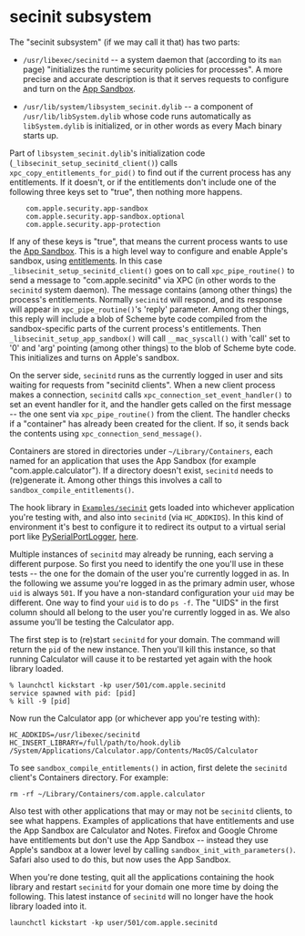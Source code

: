 # secinit subsystem

The "secinit subsystem" (if we may call it that) has two parts:

  * `/usr/libexec/secinitd` -- a system daemon that (according to its
    `man` page) "initializes the runtime security policies for
    processes".  A more precise and accurate description is that it
    serves requests to configure and turn on the
    [App Sandbox](https://developer.apple.com/library/mac/documentation/Security/Conceptual/AppSandboxDesignGuide/AboutAppSandbox/AboutAppSandbox.html).

  * `/usr/lib/system/libsystem_secinit.dylib` -- a component of
    `/usr/lib/libSystem.dylib` whose code runs automatically as
    `libSystem.dylib` is initialized, or in other words as every Mach
    binary starts up.

Part of `libsystem_secinit.dylib`'s initialization code
(`_libsecinit_setup_secinitd_client()`) calls
`xpc_copy_entitlements_for_pid()` to find out if the current process has
any entitlements.  If it doesn't, or if the entitlements don't include
one of the following three keys set to "true", then nothing more
happens.

        com.apple.security.app-sandbox
        com.apple.security.app-sandbox.optional
        com.apple.security.app-protection

If any of these keys is "true", that means the current process wants
to use the
[App Sandbox](https://developer.apple.com/library/mac/documentation/Security/Conceptual/AppSandboxDesignGuide/AboutAppSandbox/AboutAppSandbox.html).
This is a high level way to configure and enable Apple's sandbox,
using
[entitlements](https://developer.apple.com/library/content/documentation/Miscellaneous/Reference/EntitlementKeyReference/Chapters/AboutEntitlements.html).
In this case `_libsecinit_setup_secinitd_client()` goes on to call
`xpc_pipe_routine()` to send a message to "com.apple.secinitd" via XPC
(in other words to the `secinitd` system daemon).  The message
contains (among other things) the process's entitlements.  Normally
`secinitd` will respond, and its response will appear in
`xpc_pipe_routine()`'s 'reply' parameter.  Among other things, this
reply will include a blob of Scheme byte code compiled from the
sandbox-specific parts of the current process's entitlements.  Then
`_libsecinit_setup_app_sandbox()` will call `__mac_syscall()` with
'call' set to '0' and 'arg' pointing (among other things) to the blob
of Scheme byte code.  This initializes and turns on Apple's sandbox.

On the server side, `secinitd` runs as the currently logged in user
and sits waiting for requests from "secinitd clients".  When a new
client process makes a connection, `secinitd` calls
`xpc_connection_set_event_handler()` to set an event handler for it,
and the handler gets called on the first message -- the one sent via
`xpc_pipe_routine()` from the client.  The handler checks if a
"container" has already been created for the client.  If so, it sends
back the contents using `xpc_connection_send_message()`.

Containers are stored in directories under `~/Library/Containers`,
each named for an application that uses the App Sandbox (for example
"com.apple.calculator").  If a directory doesn't exist, `secinitd`
needs to (re)generate it.  Among other things this involves a call to
`sandbox_compile_entitlements()`.

The hook library in [`Examples/secinit`](Examples/secinit/) gets
loaded into whichever application you're testing with, and also into
`secinitd` (via `HC_ADDKIDS`). In this kind of environment it's best
to configure it to redirect its output to a virtual serial port like
[PySerialPortLogger](https://github.com/steven-michaud/PySerialPortLogger),
[here](Examples/secinit/hook.mm#L343).

Multiple instances of `secinitd` may already be running, each serving
a different purpose. So first you need to identify the one you'll use
in these tests -- the one for the domain of the user you're currently
logged in as. In the following we assume you're logged in as the
primary admin user, whose `uid` is always `501`. If you have a
non-standard configuration your `uid` may be different. One way to
find your `uid` is to do `ps -f`. The "UIDS" in the first column
should all belong to the user you're currently logged in as. We also
assume you'll be testing the Calculator app.

The first step is to (re)start `secinitd` for your domain. The command
will return the `pid` of the new instance. Then you'll kill this
instance, so that running Calculator will cause it to be restarted yet
again with the hook library loaded.

```
% launchctl kickstart -kp user/501/com.apple.secinitd
service spawned with pid: [pid]
% kill -9 [pid]
```

Now run the Calculator app (or whichever app you're testing with):

```
HC_ADDKIDS=/usr/libexec/secinitd HC_INSERT_LIBRARY=/full/path/to/hook.dylib /System/Applications/Calculator.app/Contents/MacOS/Calculator
```

To see `sandbox_compile_entitlements()` in action, first delete the
`secinitd` client's Containers directory. For example:

```
rm -rf ~/Library/Containers/com.apple.calculator
```

Also test with other applications that may or may not be `secinitd`
clients, to see what happens. Examples of applications that have
entitlements and use the App Sandbox are Calculator and Notes. Firefox
and Google Chrome have entitlements but don't use the App Sandbox --
instead they use Apple's sandbox at a lower level by calling
`sandbox_init_with_parameters()`. Safari also used to do this, but now
uses the App Sandbox.

When you're done testing, quit all the applications containing the
hook library and restart `secinitd` for your domain one more time by
doing the following. This latest instance of `secinitd` will no longer
have the hook library loaded into it.

```
launchctl kickstart -kp	user/501/com.apple.secinitd
```

